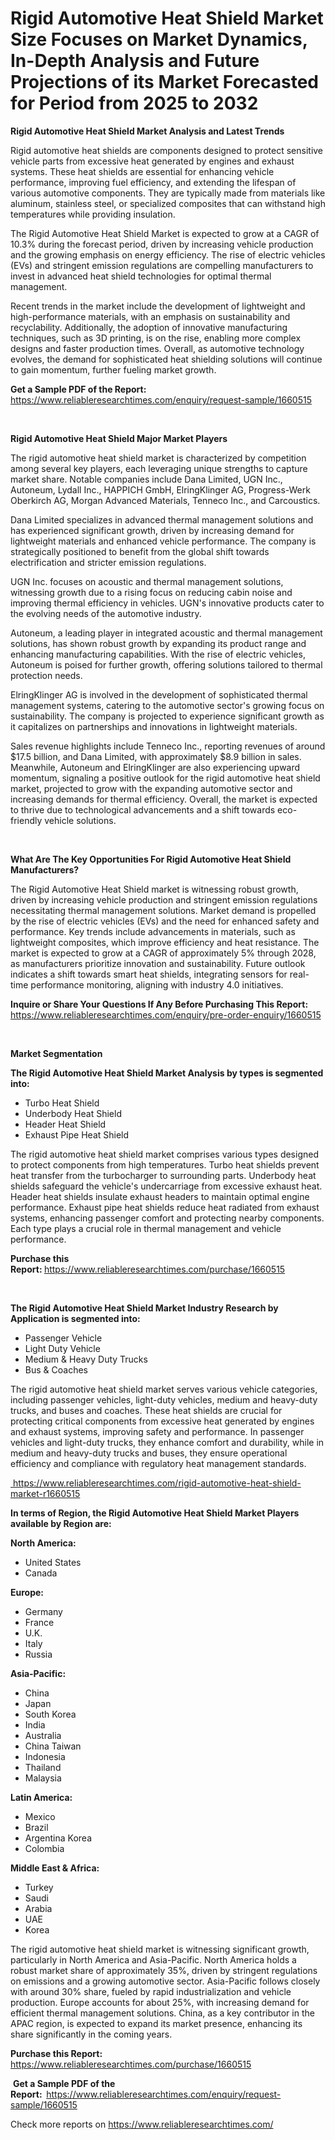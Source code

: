 <p><h1>Rigid Automotive Heat Shield Market Size Focuses on Market Dynamics, In-Depth Analysis and Future Projections of its Market Forecasted for Period from 2025 to 2032</h1></p><p><strong>Rigid Automotive Heat Shield Market Analysis and Latest Trends</strong></p>
<p><p>Rigid automotive heat shields are components designed to protect sensitive vehicle parts from excessive heat generated by engines and exhaust systems. These heat shields are essential for enhancing vehicle performance, improving fuel efficiency, and extending the lifespan of various automotive components. They are typically made from materials like aluminum, stainless steel, or specialized composites that can withstand high temperatures while providing insulation.</p><p>The Rigid Automotive Heat Shield Market is expected to grow at a CAGR of 10.3% during the forecast period, driven by increasing vehicle production and the growing emphasis on energy efficiency. The rise of electric vehicles (EVs) and stringent emission regulations are compelling manufacturers to invest in advanced heat shield technologies for optimal thermal management.</p><p>Recent trends in the market include the development of lightweight and high-performance materials, with an emphasis on sustainability and recyclability. Additionally, the adoption of innovative manufacturing techniques, such as 3D printing, is on the rise, enabling more complex designs and faster production times. Overall, as automotive technology evolves, the demand for sophisticated heat shielding solutions will continue to gain momentum, further fueling market growth.</p></p>
<p><strong>Get a Sample PDF of the Report:&nbsp;</strong> <a href="https://www.reliableresearchtimes.com/enquiry/request-sample/1660515?utm_campaign=2007&utm_medium=2&utm_source=Github&utm_content=ia&utm_term=17012025&utm_id=rigid-automotive-heat-shield">https://www.reliableresearchtimes.com/enquiry/request-sample/1660515</a></p>
<p>&nbsp;</p>
<p><strong>Rigid Automotive Heat Shield Major Market Players</strong></p>
<p><p>The rigid automotive heat shield market is characterized by competition among several key players, each leveraging unique strengths to capture market share. Notable companies include Dana Limited, UGN Inc., Autoneum, Lydall Inc., HAPPICH GmbH, ElringKlinger AG, Progress-Werk Oberkirch AG, Morgan Advanced Materials, Tenneco Inc., and Carcoustics.</p><p>Dana Limited specializes in advanced thermal management solutions and has experienced significant growth, driven by increasing demand for lightweight materials and enhanced vehicle performance. The company is strategically positioned to benefit from the global shift towards electrification and stricter emission regulations.</p><p>UGN Inc. focuses on acoustic and thermal management solutions, witnessing growth due to a rising focus on reducing cabin noise and improving thermal efficiency in vehicles. UGN's innovative products cater to the evolving needs of the automotive industry.</p><p>Autoneum, a leading player in integrated acoustic and thermal management solutions, has shown robust growth by expanding its product range and enhancing manufacturing capabilities. With the rise of electric vehicles, Autoneum is poised for further growth, offering solutions tailored to thermal protection needs.</p><p>ElringKlinger AG is involved in the development of sophisticated thermal management systems, catering to the automotive sector's growing focus on sustainability. The company is projected to experience significant growth as it capitalizes on partnerships and innovations in lightweight materials.</p><p>Sales revenue highlights include Tenneco Inc., reporting revenues of around $17.5 billion, and Dana Limited, with approximately $8.9 billion in sales. Meanwhile, Autoneum and ElringKlinger are also experiencing upward momentum, signaling a positive outlook for the rigid automotive heat shield market, projected to grow with the expanding automotive sector and increasing demands for thermal efficiency. Overall, the market is expected to thrive due to technological advancements and a shift towards eco-friendly vehicle solutions.</p></p>
<p>&nbsp;</p>
<p><strong>What Are The Key Opportunities For Rigid Automotive Heat Shield Manufacturers?</strong></p>
<p><p>The Rigid Automotive Heat Shield market is witnessing robust growth, driven by increasing vehicle production and stringent emission regulations necessitating thermal management solutions. Market demand is propelled by the rise of electric vehicles (EVs) and the need for enhanced safety and performance. Key trends include advancements in materials, such as lightweight composites, which improve efficiency and heat resistance. The market is expected to grow at a CAGR of approximately 5% through 2028, as manufacturers prioritize innovation and sustainability. Future outlook indicates a shift towards smart heat shields, integrating sensors for real-time performance monitoring, aligning with industry 4.0 initiatives.</p></p>
<p><strong>Inquire or Share Your Questions If Any Before Purchasing This Report:</strong> <a href="https://www.reliableresearchtimes.com/enquiry/pre-order-enquiry/1660515?utm_campaign=2007&utm_medium=2&utm_source=Github&utm_content=ia&utm_term=17012025&utm_id=rigid-automotive-heat-shield">https://www.reliableresearchtimes.com/enquiry/pre-order-enquiry/1660515</a></p>
<p>&nbsp;</p>
<p><strong>Market Segmentation</strong></p>
<p><strong>The Rigid Automotive Heat Shield Market Analysis by types is segmented into:</strong></p>
<p><ul><li>Turbo Heat Shield</li><li>Underbody Heat Shield</li><li>Header Heat Shield</li><li>Exhaust Pipe Heat Shield</li></ul></p>
<p><p>The rigid automotive heat shield market comprises various types designed to protect components from high temperatures. Turbo heat shields prevent heat transfer from the turbocharger to surrounding parts. Underbody heat shields safeguard the vehicle's undercarriage from excessive exhaust heat. Header heat shields insulate exhaust headers to maintain optimal engine performance. Exhaust pipe heat shields reduce heat radiated from exhaust systems, enhancing passenger comfort and protecting nearby components. Each type plays a crucial role in thermal management and vehicle performance.</p></p>
<p><strong>Purchase this Report:&nbsp;</strong><a href="https://www.reliableresearchtimes.com/purchase/1660515?utm_campaign=2007&utm_medium=2&utm_source=Github&utm_content=ia&utm_term=17012025&utm_id=rigid-automotive-heat-shield">https://www.reliableresearchtimes.com/purchase/1660515</a></p>
<p>&nbsp;</p>
<p><strong>The Rigid Automotive Heat Shield Market Industry Research by Application is segmented into:</strong></p>
<p><ul><li>Passenger Vehicle</li><li>Light Duty Vehicle</li><li>Medium & Heavy Duty Trucks</li><li>Bus & Coaches</li></ul></p>
<p><p>The rigid automotive heat shield market serves various vehicle categories, including passenger vehicles, light-duty vehicles, medium and heavy-duty trucks, and buses and coaches. These heat shields are crucial for protecting critical components from excessive heat generated by engines and exhaust systems, improving safety and performance. In passenger vehicles and light-duty trucks, they enhance comfort and durability, while in medium and heavy-duty trucks and buses, they ensure operational efficiency and compliance with regulatory heat management standards.</p></p>
<p><a href="https://www.reliableresearchtimes.com/rigid-automotive-heat-shield-market-r1660515?utm_campaign=2007&utm_medium=2&utm_source=Github&utm_content=ia&utm_term=17012025&utm_id=rigid-automotive-heat-shield">&nbsp;https://www.reliableresearchtimes.com/rigid-automotive-heat-shield-market-r1660515</a></p>
<p><strong>In terms of Region, the Rigid Automotive Heat Shield Market Players available by Region are:</strong></p>
<p>
    <p> <strong> North America: </strong>
        <ul>
            <li>United States</li>
            <li>Canada</li>
        </ul>
        </p> 
    <p> <strong> Europe: </strong>
        <ul>
            <li>Germany</li>
            <li>France</li>
            <li>U.K.</li>
            <li>Italy</li>
            <li>Russia</li>
        </ul>
        </p> 
    <p> <strong> Asia-Pacific: </strong>
        <ul>
            <li>China</li>
            <li>Japan</li>
            <li>South Korea</li>
            <li>India</li>
            <li>Australia</li>
            <li>China Taiwan</li>
            <li>Indonesia</li>
            <li>Thailand</li>
            <li>Malaysia</li>
        </ul>
        </p> 
    <p> <strong> Latin America: </strong>
        <ul>
            <li>Mexico</li>
            <li>Brazil</li>
            <li>Argentina Korea</li>
            <li>Colombia</li>
        </ul>
        </p> 
    <p> <strong> Middle East & Africa: </strong>
        <ul>
            <li>Turkey</li>
            <li>Saudi</li>
            <li>Arabia</li>
            <li>UAE</li>
            <li>Korea</li>
        </ul>
    </p>
    </p>
<p><p>The rigid automotive heat shield market is witnessing significant growth, particularly in North America and Asia-Pacific. North America holds a robust market share of approximately 35%, driven by stringent regulations on emissions and a growing automotive sector. Asia-Pacific follows closely with around 30% share, fueled by rapid industrialization and vehicle production. Europe accounts for about 25%, with increasing demand for efficient thermal management solutions. China, as a key contributor in the APAC region, is expected to expand its market presence, enhancing its share significantly in the coming years.</p></p>
<p><strong>Purchase this Report: </strong><a href="https://www.reliableresearchtimes.com/purchase/1660515?utm_campaign=2007&utm_medium=2&utm_source=Github&utm_content=ia&utm_term=17012025&utm_id=rigid-automotive-heat-shield">https://www.reliableresearchtimes.com/purchase/1660515</a></p>
<p>&nbsp;<strong>Get a Sample PDF of the Report:&nbsp;&nbsp;</strong><a href="https://www.reliableresearchtimes.com/enquiry/request-sample/1660515?utm_campaign=2007&utm_medium=2&utm_source=Github&utm_content=ia&utm_term=17012025&utm_id=rigid-automotive-heat-shield">https://www.reliableresearchtimes.com/enquiry/request-sample/1660515</a></p>
<p><strong></strong></p>
<p>Check more reports on <a href="https://www.reliableresearchtimes.com/?utm_campaign=2007&utm_medium=2&utm_source=Github&utm_content=ia&utm_term=17012025&utm_id=rigid-automotive-heat-shield">https://www.reliableresearchtimes.com/</a></p>